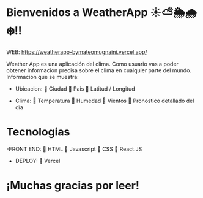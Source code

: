# Bienvenidos a WeatherApp ☀️⛅🌦️🌧️❄️!!

WEB: https://weatherapp-bymateomugnaini.vercel.app/

Weather App es una aplicación del clima.
Como usuario vas a poder obtener informacion precisa sobre el clima en cualquier parte del mundo. 
Informacion que se muestra:

- Ubicacion: 
  📌 Ciudad
  📌 Pais
  📌 Latitud / Longitud

- Clima:
  📌 Temperatura
  📌 Humedad
  📌 Vientos
  📌 Pronostico detallado del dia


# Tecnologias

-FRONT END:
  📌 HTML
  📌 Javascript
  📌 CSS
  📌 React.JS

- DEPLOY:
  📌 Vercel

# ¡Muchas gracias por leer!
